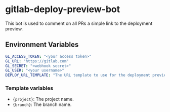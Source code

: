 # gitlab-deploy-preview-bot

This bot is used to comment on all PRs a simple link to the deployment preview.

## Environment Variables

```yaml
GL_ACCESS_TOKEN: "<your access token>"
GL_URL: "https://gitlab.com"
GL_SECRET: "<webhook secret>"
GL_USER: "<your username>"
DEPLOY_URL_TEMPLATE: "The URL template to use for the deployment preview."
```

### Template variables

- `{project}`: The project name.
- `{branch}`: The branch name.
